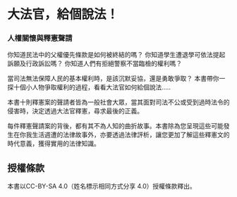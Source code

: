 # 大法官，給個說法！
### 人權關懷與釋憲聲請

你知道民法中的父權優先條款是如何被終結的嗎？
你知道學生遭退學可依法提起訴願及行政訴訟嗎？
你知道人們有拒絕警察不當臨檢的權利嗎？

當司法無法保障人民的基本權利時，是該沉默妥協，還是勇敢爭取？
本書帶你一探十個小人物爭取權利的過程，看看大法官如何給個說法.....

本書十則釋憲案的聲請者皆為一般社會大眾，當其面對司法不公或受到過時法令的侵害時，決定透過大法官釋憲，尋求最後的正義。  
  
每件釋憲聲請案的背後，都有其不為人知的曲折故事。本書除為您呈現這些可能發生在你我生活週遭的法律故事外，亦要透過法律評析，讓您更加了解這些釋憲文的時代意義，獲得實用的法律知識。

## 授權條款

本書以CC-BY-SA 4.0（姓名標示相同方式分享 4.0）授權條款釋出。

